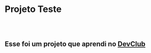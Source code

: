 <h1>Projeto Teste</h1>
<br>
<br>
<h2> 
Esse foi um projeto que aprendi no 
<a href="https://aulas.devclub.com.br/aulas/git-github-front-end-club-copia-2023-11-02-11-35-09">DevClub</a>
</h2>
